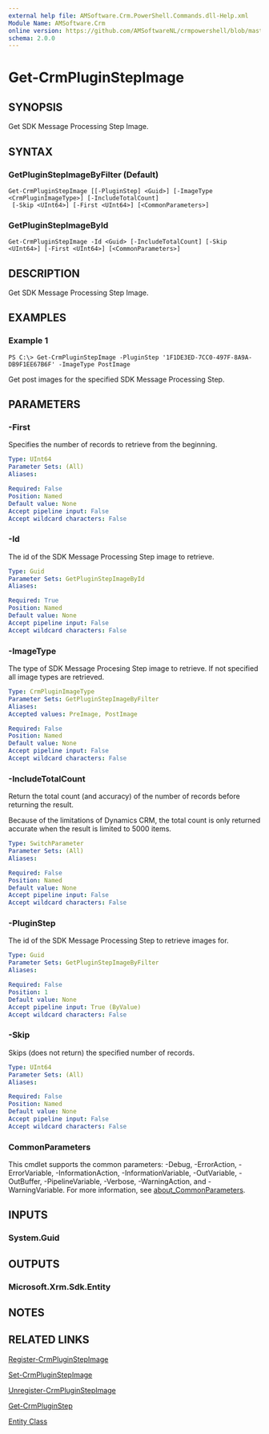 ```yaml
---
external help file: AMSoftware.Crm.PowerShell.Commands.dll-Help.xml
Module Name: AMSoftware.Crm
online version: https://github.com/AMSoftwareNL/crmpowershell/blob/master/docs/Get-CrmPluginStepImage.md
schema: 2.0.0
---
```


# Get-CrmPluginStepImage

## SYNOPSIS
Get SDK Message Processing Step Image.

## SYNTAX

### GetPluginStepImageByFilter (Default)
```
Get-CrmPluginStepImage [[-PluginStep] <Guid>] [-ImageType <CrmPluginImageType>] [-IncludeTotalCount]
 [-Skip <UInt64>] [-First <UInt64>] [<CommonParameters>]
```

### GetPluginStepImageById
```
Get-CrmPluginStepImage -Id <Guid> [-IncludeTotalCount] [-Skip <UInt64>] [-First <UInt64>] [<CommonParameters>]
```

## DESCRIPTION
Get SDK Message Processing Step Image.

## EXAMPLES

### Example 1
```
PS C:\> Get-CrmPluginStepImage -PluginStep '1F1DE3ED-7CC0-497F-8A9A-DB9F1EE67B6F' -ImageType PostImage
```

Get post images for the specified SDK Message Processing Step.

## PARAMETERS

### -First
Specifies the number of records to retrieve from the beginning.

```yaml
Type: UInt64
Parameter Sets: (All)
Aliases:

Required: False
Position: Named
Default value: None
Accept pipeline input: False
Accept wildcard characters: False
```

### -Id
The id of the SDK Message Processing Step image to retrieve.

```yaml
Type: Guid
Parameter Sets: GetPluginStepImageById
Aliases:

Required: True
Position: Named
Default value: None
Accept pipeline input: False
Accept wildcard characters: False
```

### -ImageType
The type of SDK Message Procesing Step image to retrieve. If not specified all image types are retrieved.

```yaml
Type: CrmPluginImageType
Parameter Sets: GetPluginStepImageByFilter
Aliases:
Accepted values: PreImage, PostImage

Required: False
Position: Named
Default value: None
Accept pipeline input: False
Accept wildcard characters: False
```

### -IncludeTotalCount
Return the total count (and accuracy) of the number of records before returning the result.

Because of the limitations of Dynamics CRM, the total count is only returned accurate when the result is limited to 5000 items.

```yaml
Type: SwitchParameter
Parameter Sets: (All)
Aliases:

Required: False
Position: Named
Default value: None
Accept pipeline input: False
Accept wildcard characters: False
```

### -PluginStep
The id of the SDK Message Processing Step to retrieve images for.

```yaml
Type: Guid
Parameter Sets: GetPluginStepImageByFilter
Aliases:

Required: False
Position: 1
Default value: None
Accept pipeline input: True (ByValue)
Accept wildcard characters: False
```

### -Skip
Skips (does not return) the specified number of records.

```yaml
Type: UInt64
Parameter Sets: (All)
Aliases:

Required: False
Position: Named
Default value: None
Accept pipeline input: False
Accept wildcard characters: False
```

### CommonParameters
This cmdlet supports the common parameters: -Debug, -ErrorAction, -ErrorVariable, -InformationAction, -InformationVariable, -OutVariable, -OutBuffer, -PipelineVariable, -Verbose, -WarningAction, and -WarningVariable. For more information, see [about_CommonParameters](http://go.microsoft.com/fwlink/?LinkID=113216).

## INPUTS

### System.Guid

## OUTPUTS

### Microsoft.Xrm.Sdk.Entity

## NOTES

## RELATED LINKS

[Register-CrmPluginStepImage](Register-CrmPluginStepImage.md)

[Set-CrmPluginStepImage](Set-CrmPluginStepImage.md)

[Unregister-CrmPluginStepImage](Unregister-CrmPluginStepImage.md)

[Get-CrmPluginStep](Get-CrmPluginStep.md)

[Entity Class](https://msdn.microsoft.com/library/microsoft.xrm.sdk.entity.aspx)

